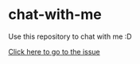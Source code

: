 # chat-with-me
Use this repository to chat with me :D

[Click here to go to the issue](https://github.com/lxhom/chat-with-me/issues/1)

